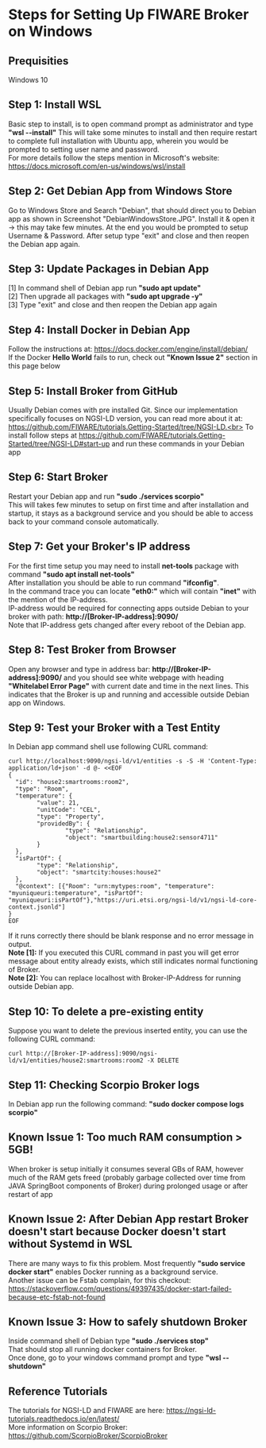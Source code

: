 # Steps for Setting Up FIWARE Broker on Windows

## Prequisities
Windows 10

## Step 1: Install WSL 
Basic step to install, is to open command prompt as administrator and type **"wsl --install"**
This will take some minutes to install and then require restart to complete full installation with Ubuntu app, wherein you would be prompted to setting user name and password.<br>For more details follow the steps mention in Microsoft's website: https://docs.microsoft.com/en-us/windows/wsl/install


## Step 2: Get Debian App from Windows Store
Go to Windows Store and Search "Debian", that should direct you to Debian app as shown in Screenshot "DebianWindowsStore.JPG". Install it & open it -> this may take few minutes. At the end you would be prompted to setup Username & Password. After setup type "exit" and close and then reopen the Debian app again.

## Step 3: Update Packages in Debian App
[1] In command shell of Debian app run **"sudo apt update"**<br>
[2] Then upgrade all packages with **"sudo apt upgrade -y"** <br>
[3] Type "exit" and close and then reopen the Debian app again <br>

## Step 4: Install Docker in Debian App
Follow the instructions at: https://docs.docker.com/engine/install/debian/<br>
If the Docker **Hello World** fails to run, check out **"Known Issue 2"** section in this page below
 
## Step 5: Install Broker from GitHub
Usually Debian comes with pre installed Git. Since our implementation specifically focuses on NGSI-LD version, you can read more about it at:  https://github.com/FIWARE/tutorials.Getting-Started/tree/NGSI-LD.<br>
To install follow steps at https://github.com/FIWARE/tutorials.Getting-Started/tree/NGSI-LD#start-up and run these commands in your Debian app

## Step 6: Start Broker
Restart your Debian app and run **"sudo ./services scorpio"**<br>
This will takes few minutes to setup on first time and after installation and startup, it stays as a background service and you should be able to access back to your command console automatically.

## Step 7: Get your Broker's IP address
For the first time setup you may need to install **net-tools** package with command **"sudo apt install net-tools"**<br>
After installation you should be able to run command **"ifconfig"**. <br>
In the command trace you can locate **"eth0:"** which will contain **"inet"** with the mention of the IP-address.<br>
IP-address would be required for connecting apps outside Debian to your broker with path: **http://[Broker-IP-address]:9090/** <br>
Note that IP-address gets changed after every reboot of the Debian app.<br>

## Step 8: Test Broker from Browser
Open any browser and type in address bar: **http://[Broker-IP-address]:9090/** and you should see white webpage with heading **"Whitelabel Error Page"** with current date and time in the next lines. This indicates that the Broker is up and running and accessible outside Debian app on Windows.

## Step 9: Test your Broker with a Test Entity 
In Debian app command shell use following CURL command:<br>
```
curl http://localhost:9090/ngsi-ld/v1/entities -s -S -H 'Content-Type: application/ld+json' -d @- <<EOF
{
  "id": "house2:smartrooms:room2",
  "type": "Room",
  "temperature": {
        "value": 21,
        "unitCode": "CEL",
        "type": "Property",
        "providedBy": {
                "type": "Relationship",
                "object": "smartbuilding:house2:sensor4711"
        }
  },
  "isPartOf": {
        "type": "Relationship",
        "object": "smartcity:houses:house2"
  },
  "@context": [{"Room": "urn:mytypes:room", "temperature": "myuniqueuri:temperature", "isPartOf": "myuniqueuri:isPartOf"},"https://uri.etsi.org/ngsi-ld/v1/ngsi-ld-core-context.jsonld"]
}
EOF
```
If it runs correctly there should be blank response and no error message in output.<br>
**Note [1]:** If you executed this CURL command in past you will get error message about entity already exists, which still indicates normal functioning of Broker.<br>
**Note [2]:** You can replace localhost with Broker-IP-Address for running outside Debian app.<br>

## Step 10: To delete a pre-existing entity
Suppose you want to delete the previous inserted entity, you can use the following CURL command: <br>
```
curl http://[Broker-IP-address]:9090/ngsi-ld/v1/entities/house2:smartrooms:room2 -X DELETE 
```

## Step 11: Checking Scorpio Broker logs
In Debian app run the following command: **"sudo docker compose logs scorpio"**

## Known Issue 1: Too much RAM consumption > 5GB!
When broker is setup initially it consumes several GBs of RAM, however much of the RAM gets freed (probably garbage collected over time from JAVA SpringBoot components of Broker) during prolonged usage or after restart of app

## Known Issue 2: After Debian App restart Broker doesn't start because Docker doesn't start without Systemd in WSL
There are many ways to fix this problem. Most frequently **"sudo service docker start"** enables Docker running as a background service.<br>
Another issue can be Fstab complain, for this checkout: https://stackoverflow.com/questions/49397435/docker-start-failed-because-etc-fstab-not-found 

## Known Issue 3: How to safely shutdown Broker
Inside command shell of Debian type **"sudo ./services stop"**<br>
That should stop all running docker containers for Broker.<br>
Once done, go to your windows command prompt and type **"wsl --shutdown"**

## Reference Tutorials
The tutorials for NGSI-LD and FIWARE are here: https://ngsi-ld-tutorials.readthedocs.io/en/latest/<br>
More information on Scorpio Broker: https://github.com/ScorpioBroker/ScorpioBroker
